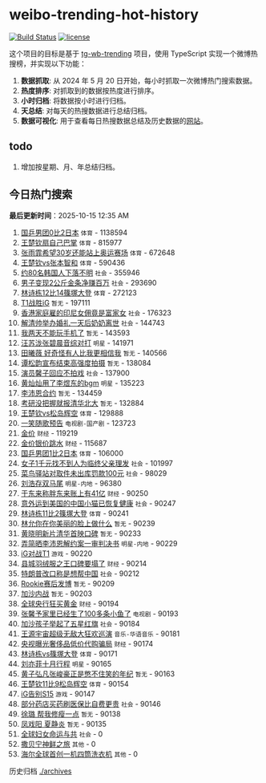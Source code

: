 # weibo-trending-hot-history

[![Build Status](https://github.com/lxw15337674/weibo-trending-hot-history/actions/workflows/nodejs.yml/badge.svg)](https://github.com/lxw15337674/weibo-trending-hot-history/actions)
[![license](https://img.shields.io/github/license/lxw15337674/weibo-trending-hot-history)](https://github.com/lxw15337674/weibo-trending-hot-history/blob/master/LICENSE)


这个项目的目标是基于 [tg-wb-trending](https://github.com/xiadd/tg-wb-trending) 项目，使用 TypeScript 实现一个微博热搜榜，并实现以下功能：

1. **数据抓取**: 从 2024 年 5 月 20 日开始，每小时抓取一次微博热门搜索数据。
2. **热度排序**: 对抓取到的数据按热度进行排序。
3. **小时归档**: 将数据按小时进行归档。
4. **天总结**: 对每天的热搜数据进行总结归档。
5. **数据可视化**: 用于查看每日热搜数据总结及历史数据的[网站](https://weibo-trending-hot-history.vercel.app/)。

## todo

1. 增加按星期、月、年总结归档。



## 今日热门搜索






























































































































































































































































































































































































































































































































































































































































































































































































































































































































































































































































































































































































































































































































































































































































































































































































































































































































































































































































































































































































































































































































































































































































































































































































































































































































































































































































































































































































































































































































































































































































































































































































































































































































































































































































































































































































































































































































































































































































































































































































































































































































































































































































































































































































































































































































































































































































































































































































































































































































































































































































































































































































































































































































































































































































































































































































































































































































































































































































































































































































































































































































































































































































































































































































































































































































































































































































































































































































































































































































































































































































































































































































































































































































































































































































































































































































































































































































































































































































































































































































































































































































































































































































































































































































































































































































































































































































































































































































































































































































































































































































































































































































































































































































































































































































































































































































































































































































































































































































































































































































































































































































































































































































































































































































































































































































































































































































































































































































































































































































































































































































































































































































































































































































































































































































































































































































































































































































































































































































<!-- BEGIN -->

**最后更新时间**：2025-10-15 12:35 AM
1. [国乒男团0比2日本](https://m.weibo.cn/search?containerid=100103type%3D1%26t%3D10%26q%3D%23%E5%9B%BD%E4%B9%92%E7%94%B7%E5%9B%A20%E6%AF%942%E6%97%A5%E6%9C%AC%23&stream_entry_id=31&isnewpage=1&extparam=seat%3D1%26flag%3D1%26stream_entry_id%3D31%26lcate%3D5001%26q%3D%2523%25E5%259B%25BD%25E4%25B9%2592%25E7%2594%25B7%25E5%259B%25A20%25E6%25AF%25942%25E6%2597%25A5%25E6%259C%25AC%2523%26band_rank%3D1%26pos%3D0%26c_type%3D31%26filter_type%3Drealtimehot%26realpos%3D1%26cate%3D5001%26dgr%3D0%26display_time%3D1760459734%26pre_seqid%3D1760459734252014221358) `体育` - 1138594
2. [王楚钦扇自己巴掌](https://m.weibo.cn/search?containerid=100103type%3D1%26t%3D10%26q%3D%E7%8E%8B%E6%A5%9A%E9%92%A6%E6%89%87%E8%87%AA%E5%B7%B1%E5%B7%B4%E6%8E%8C&stream_entry_id=31&isnewpage=1&extparam=seat%3D1%26flag%3D1%26stream_entry_id%3D31%26lcate%3D5001%26q%3D%25E7%258E%258B%25E6%25A5%259A%25E9%2592%25A6%25E6%2589%2587%25E8%2587%25AA%25E5%25B7%25B1%25E5%25B7%25B4%25E6%258E%258C%26band_rank%3D2%26pos%3D1%26c_type%3D31%26filter_type%3Drealtimehot%26realpos%3D2%26cate%3D5001%26dgr%3D0%26display_time%3D1760459734%26pre_seqid%3D1760459734252014221358) `体育` - 815977
3. [张雨霏希望30岁还能站上奥运赛场](https://m.weibo.cn/search?containerid=100103type%3D1%26t%3D10%26q%3D%23%E5%BC%A0%E9%9B%A8%E9%9C%8F%E5%B8%8C%E6%9C%9B30%E5%B2%81%E8%BF%98%E8%83%BD%E7%AB%99%E4%B8%8A%E5%A5%A5%E8%BF%90%E8%B5%9B%E5%9C%BA%23&stream_entry_id=31&isnewpage=1&extparam=seat%3D1%26flag%3D0%26stream_entry_id%3D31%26lcate%3D5001%26q%3D%2523%25E5%25BC%25A0%25E9%259B%25A8%25E9%259C%258F%25E5%25B8%258C%25E6%259C%259B30%25E5%25B2%2581%25E8%25BF%2598%25E8%2583%25BD%25E7%25AB%2599%25E4%25B8%258A%25E5%25A5%25A5%25E8%25BF%2590%25E8%25B5%259B%25E5%259C%25BA%2523%26band_rank%3D3%26pos%3D2%26c_type%3D31%26filter_type%3Drealtimehot%26realpos%3D3%26cate%3D5001%26dgr%3D0%26display_time%3D1760459734%26pre_seqid%3D1760459734252014221358) `体育` - 672648
4. [王楚钦vs张本智和](https://m.weibo.cn/search?containerid=100103type%3D1%26t%3D10%26q%3D%23%E7%8E%8B%E6%A5%9A%E9%92%A6vs%E5%BC%A0%E6%9C%AC%E6%99%BA%E5%92%8C%23&stream_entry_id=31&isnewpage=1&extparam=seat%3D1%26flag%3D0%26stream_entry_id%3D31%26lcate%3D5001%26q%3D%2523%25E7%258E%258B%25E6%25A5%259A%25E9%2592%25A6vs%25E5%25BC%25A0%25E6%259C%25AC%25E6%2599%25BA%25E5%2592%258C%2523%26band_rank%3D4%26pos%3D4%26c_type%3D31%26filter_type%3Drealtimehot%26realpos%3D4%26cate%3D5001%26dgr%3D0%26display_time%3D1760459734%26pre_seqid%3D1760459734252014221358) `体育` - 590436
5. [约80名韩国人下落不明](https://m.weibo.cn/search?containerid=100103type%3D1%26t%3D10%26q%3D%23%E7%BA%A680%E5%90%8D%E9%9F%A9%E5%9B%BD%E4%BA%BA%E4%B8%8B%E8%90%BD%E4%B8%8D%E6%98%8E%23&stream_entry_id=31&isnewpage=1&extparam=seat%3D1%26flag%3D0%26stream_entry_id%3D31%26lcate%3D5001%26q%3D%2523%25E7%25BA%25A680%25E5%2590%258D%25E9%259F%25A9%25E5%259B%25BD%25E4%25BA%25BA%25E4%25B8%258B%25E8%2590%25BD%25E4%25B8%258D%25E6%2598%258E%2523%26band_rank%3D5%26pos%3D5%26c_type%3D31%26filter_type%3Drealtimehot%26realpos%3D5%26cate%3D5001%26dgr%3D0%26display_time%3D1760459734%26pre_seqid%3D1760459734252014221358) `社会` - 355946
6. [男子变现2公斤金条净赚百万](https://m.weibo.cn/search?containerid=100103type%3D1%26t%3D10%26q%3D%23%E7%94%B7%E5%AD%90%E5%8F%98%E7%8E%B02%E5%85%AC%E6%96%A4%E9%87%91%E6%9D%A1%E5%87%80%E8%B5%9A%E7%99%BE%E4%B8%87%23&stream_entry_id=31&isnewpage=1&extparam=seat%3D1%26flag%3D1%26stream_entry_id%3D31%26lcate%3D5001%26q%3D%2523%25E7%2594%25B7%25E5%25AD%2590%25E5%258F%2598%25E7%258E%25B02%25E5%2585%25AC%25E6%2596%25A4%25E9%2587%2591%25E6%259D%25A1%25E5%2587%2580%25E8%25B5%259A%25E7%2599%25BE%25E4%25B8%2587%2523%26band_rank%3D6%26pos%3D6%26c_type%3D31%26filter_type%3Drealtimehot%26realpos%3D6%26cate%3D5001%26dgr%3D0%26display_time%3D1760459734%26pre_seqid%3D1760459734252014221358) `社会` - 293690
7. [林诗栋12比14篠塚大登](https://m.weibo.cn/search?containerid=100103type%3D1%26t%3D10%26q%3D%E6%9E%97%E8%AF%97%E6%A0%8B12%E6%AF%9414%E7%AF%A0%E5%A1%9A%E5%A4%A7%E7%99%BB&stream_entry_id=31&isnewpage=1&extparam=seat%3D1%26flag%3D1%26stream_entry_id%3D31%26lcate%3D5001%26q%3D%25E6%259E%2597%25E8%25AF%2597%25E6%25A0%258B12%25E6%25AF%259414%25E7%25AF%25A0%25E5%25A1%259A%25E5%25A4%25A7%25E7%2599%25BB%26band_rank%3D7%26pos%3D8%26c_type%3D31%26filter_type%3Drealtimehot%26realpos%3D7%26cate%3D5001%26dgr%3D0%26display_time%3D1760459734%26pre_seqid%3D1760459734252014221358) `体育` - 272123
8. [T1战胜iG](https://m.weibo.cn/search?containerid=100103type%3D1%26t%3D10%26q%3DT1%E6%88%98%E8%83%9CiG&stream_entry_id=31&isnewpage=1&extparam=seat%3D1%26flag%3D0%26stream_entry_id%3D31%26lcate%3D5001%26q%3DT1%25E6%2588%2598%25E8%2583%259CiG%26band_rank%3D8%26pos%3D9%26c_type%3D31%26filter_type%3Drealtimehot%26realpos%3D8%26cate%3D5001%26dgr%3D0%26display_time%3D1760459734%26pre_seqid%3D1760459734252014221358) `暂无` - 197111
9. [香港家庭雇的印尼女佣竟是富家女](https://m.weibo.cn/search?containerid=100103type%3D1%26t%3D10%26q%3D%23%E9%A6%99%E6%B8%AF%E5%AE%B6%E5%BA%AD%E9%9B%87%E7%9A%84%E5%8D%B0%E5%B0%BC%E5%A5%B3%E4%BD%A3%E7%AB%9F%E6%98%AF%E5%AF%8C%E5%AE%B6%E5%A5%B3%23&stream_entry_id=31&isnewpage=1&extparam=seat%3D1%26flag%3D0%26stream_entry_id%3D31%26lcate%3D5001%26q%3D%2523%25E9%25A6%2599%25E6%25B8%25AF%25E5%25AE%25B6%25E5%25BA%25AD%25E9%259B%2587%25E7%259A%2584%25E5%258D%25B0%25E5%25B0%25BC%25E5%25A5%25B3%25E4%25BD%25A3%25E7%25AB%259F%25E6%2598%25AF%25E5%25AF%258C%25E5%25AE%25B6%25E5%25A5%25B3%2523%26band_rank%3D9%26pos%3D10%26c_type%3D31%26filter_type%3Drealtimehot%26realpos%3D9%26cate%3D5001%26dgr%3D0%26display_time%3D1760459734%26pre_seqid%3D1760459734252014221358) `社会` - 176323
10. [解清帅举办婚礼一天后奶奶离世](https://m.weibo.cn/search?containerid=100103type%3D1%26t%3D10%26q%3D%23%E8%A7%A3%E6%B8%85%E5%B8%85%E4%B8%BE%E5%8A%9E%E5%A9%9A%E7%A4%BC%E4%B8%80%E5%A4%A9%E5%90%8E%E5%A5%B6%E5%A5%B6%E7%A6%BB%E4%B8%96%23&stream_entry_id=31&isnewpage=1&extparam=seat%3D1%26flag%3D0%26stream_entry_id%3D31%26lcate%3D5001%26q%3D%2523%25E8%25A7%25A3%25E6%25B8%2585%25E5%25B8%2585%25E4%25B8%25BE%25E5%258A%259E%25E5%25A9%259A%25E7%25A4%25BC%25E4%25B8%2580%25E5%25A4%25A9%25E5%2590%258E%25E5%25A5%25B6%25E5%25A5%25B6%25E7%25A6%25BB%25E4%25B8%2596%2523%26band_rank%3D10%26pos%3D11%26c_type%3D31%26filter_type%3Drealtimehot%26realpos%3D10%26cate%3D5001%26dgr%3D0%26display_time%3D1760459734%26pre_seqid%3D1760459734252014221358) `社会` - 144743
11. [我两天不能玩手机了](https://m.weibo.cn/search?containerid=100103type%3D1%26t%3D10%26q%3D%E6%88%91%E4%B8%A4%E5%A4%A9%E4%B8%8D%E8%83%BD%E7%8E%A9%E6%89%8B%E6%9C%BA%E4%BA%86&stream_entry_id=31&isnewpage=1&extparam=seat%3D1%26flag%3D1%26stream_entry_id%3D31%26lcate%3D5001%26q%3D%25E6%2588%2591%25E4%25B8%25A4%25E5%25A4%25A9%25E4%25B8%258D%25E8%2583%25BD%25E7%258E%25A9%25E6%2589%258B%25E6%259C%25BA%25E4%25BA%2586%26band_rank%3D11%26pos%3D12%26c_type%3D31%26filter_type%3Drealtimehot%26realpos%3D11%26cate%3D5001%26dgr%3D0%26display_time%3D1760459734%26pre_seqid%3D1760459734252014221358) `暂无` - 143593
12. [汪苏泷张碧晨音综对打](https://m.weibo.cn/search?containerid=100103type%3D1%26t%3D10%26q%3D%E6%B1%AA%E8%8B%8F%E6%B3%B7%E5%BC%A0%E7%A2%A7%E6%99%A8%E9%9F%B3%E7%BB%BC%E5%AF%B9%E6%89%93&stream_entry_id=31&isnewpage=1&extparam=seat%3D1%26flag%3D2%26stream_entry_id%3D31%26lcate%3D5001%26q%3D%25E6%25B1%25AA%25E8%258B%258F%25E6%25B3%25B7%25E5%25BC%25A0%25E7%25A2%25A7%25E6%2599%25A8%25E9%259F%25B3%25E7%25BB%25BC%25E5%25AF%25B9%25E6%2589%2593%26band_rank%3D12%26pos%3D13%26c_type%3D31%26filter_type%3Drealtimehot%26realpos%3D12%26cate%3D5001%26dgr%3D0%26display_time%3D1760459734%26pre_seqid%3D1760459734252014221358) `明星` - 141971
13. [田曦薇 好奇怪有人比我更相信我](https://m.weibo.cn/search?containerid=100103type%3D1%26t%3D10%26q%3D%E7%94%B0%E6%9B%A6%E8%96%87+%E5%A5%BD%E5%A5%87%E6%80%AA%E6%9C%89%E4%BA%BA%E6%AF%94%E6%88%91%E6%9B%B4%E7%9B%B8%E4%BF%A1%E6%88%91&stream_entry_id=31&isnewpage=1&extparam=seat%3D1%26flag%3D2%26stream_entry_id%3D31%26lcate%3D5001%26q%3D%25E7%2594%25B0%25E6%259B%25A6%25E8%2596%2587%2520%25E5%25A5%25BD%25E5%25A5%2587%25E6%2580%25AA%25E6%259C%2589%25E4%25BA%25BA%25E6%25AF%2594%25E6%2588%2591%25E6%259B%25B4%25E7%259B%25B8%25E4%25BF%25A1%25E6%2588%2591%26band_rank%3D13%26pos%3D14%26c_type%3D31%26filter_type%3Drealtimehot%26realpos%3D13%26cate%3D5001%26dgr%3D0%26display_time%3D1760459734%26pre_seqid%3D1760459734252014221358) `暂无` - 140566
14. [谭松韵宣布结束高强度拍摄](https://m.weibo.cn/search?containerid=100103type%3D1%26t%3D10%26q%3D%E8%B0%AD%E6%9D%BE%E9%9F%B5%E5%AE%A3%E5%B8%83%E7%BB%93%E6%9D%9F%E9%AB%98%E5%BC%BA%E5%BA%A6%E6%8B%8D%E6%91%84&stream_entry_id=31&isnewpage=1&extparam=seat%3D1%26flag%3D2%26stream_entry_id%3D31%26lcate%3D5001%26q%3D%25E8%25B0%25AD%25E6%259D%25BE%25E9%259F%25B5%25E5%25AE%25A3%25E5%25B8%2583%25E7%25BB%2593%25E6%259D%259F%25E9%25AB%2598%25E5%25BC%25BA%25E5%25BA%25A6%25E6%258B%258D%25E6%2591%2584%26band_rank%3D14%26pos%3D15%26c_type%3D31%26filter_type%3Drealtimehot%26realpos%3D14%26cate%3D5001%26dgr%3D0%26display_time%3D1760459734%26pre_seqid%3D1760459734252014221358) `暂无` - 138084
15. [演员馨子回应不拍戏](https://m.weibo.cn/search?containerid=100103type%3D1%26t%3D10%26q%3D%23%E6%BC%94%E5%91%98%E9%A6%A8%E5%AD%90%E5%9B%9E%E5%BA%94%E4%B8%8D%E6%8B%8D%E6%88%8F%23&stream_entry_id=31&isnewpage=1&extparam=seat%3D1%26flag%3D1%26stream_entry_id%3D31%26lcate%3D5001%26q%3D%2523%25E6%25BC%2594%25E5%2591%2598%25E9%25A6%25A8%25E5%25AD%2590%25E5%259B%259E%25E5%25BA%2594%25E4%25B8%258D%25E6%258B%258D%25E6%2588%258F%2523%26band_rank%3D15%26pos%3D16%26c_type%3D31%26filter_type%3Drealtimehot%26realpos%3D15%26cate%3D5001%26dgr%3D0%26display_time%3D1760459734%26pre_seqid%3D1760459734252014221358) `社会` - 137900
16. [黄灿灿用了李煜东的bgm](https://m.weibo.cn/search?containerid=100103type%3D1%26t%3D10%26q%3D%E9%BB%84%E7%81%BF%E7%81%BF%E7%94%A8%E4%BA%86%E6%9D%8E%E7%85%9C%E4%B8%9C%E7%9A%84bgm&stream_entry_id=31&isnewpage=1&extparam=seat%3D1%26flag%3D0%26stream_entry_id%3D31%26lcate%3D5001%26q%3D%25E9%25BB%2584%25E7%2581%25BF%25E7%2581%25BF%25E7%2594%25A8%25E4%25BA%2586%25E6%259D%258E%25E7%2585%259C%25E4%25B8%259C%25E7%259A%2584bgm%26band_rank%3D16%26pos%3D17%26c_type%3D31%26filter_type%3Drealtimehot%26realpos%3D16%26cate%3D5001%26dgr%3D0%26display_time%3D1760459734%26pre_seqid%3D1760459734252014221358) `明星` - 135223
17. [李沛恩合约](https://m.weibo.cn/search?containerid=100103type%3D1%26t%3D10%26q%3D%23%E6%9D%8E%E6%B2%9B%E6%81%A9%E5%90%88%E7%BA%A6%23&stream_entry_id=31&isnewpage=1&extparam=seat%3D1%26flag%3D0%26stream_entry_id%3D31%26lcate%3D5001%26q%3D%2523%25E6%259D%258E%25E6%25B2%259B%25E6%2581%25A9%25E5%2590%2588%25E7%25BA%25A6%2523%26band_rank%3D17%26pos%3D18%26c_type%3D31%26filter_type%3Drealtimehot%26realpos%3D17%26cate%3D5001%26dgr%3D0%26display_time%3D1760459734%26pre_seqid%3D1760459734252014221358) `暂无` - 134459
18. [考研没把握就报清华北大](https://m.weibo.cn/search?containerid=100103type%3D1%26t%3D10%26q%3D%E8%80%83%E7%A0%94%E6%B2%A1%E6%8A%8A%E6%8F%A1%E5%B0%B1%E6%8A%A5%E6%B8%85%E5%8D%8E%E5%8C%97%E5%A4%A7&stream_entry_id=31&isnewpage=1&extparam=seat%3D1%26flag%3D0%26stream_entry_id%3D31%26lcate%3D5001%26q%3D%25E8%2580%2583%25E7%25A0%2594%25E6%25B2%25A1%25E6%258A%258A%25E6%258F%25A1%25E5%25B0%25B1%25E6%258A%25A5%25E6%25B8%2585%25E5%258D%258E%25E5%258C%2597%25E5%25A4%25A7%26band_rank%3D18%26pos%3D19%26c_type%3D31%26filter_type%3Drealtimehot%26realpos%3D18%26cate%3D5001%26dgr%3D0%26display_time%3D1760459734%26pre_seqid%3D1760459734252014221358) `暂无` - 132884
19. [王楚钦vs松岛辉空](https://m.weibo.cn/search?containerid=100103type%3D1%26t%3D10%26q%3D%23%E7%8E%8B%E6%A5%9A%E9%92%A6vs%E6%9D%BE%E5%B2%9B%E8%BE%89%E7%A9%BA%23&stream_entry_id=31&isnewpage=1&extparam=seat%3D1%26flag%3D0%26stream_entry_id%3D31%26lcate%3D5001%26q%3D%2523%25E7%258E%258B%25E6%25A5%259A%25E9%2592%25A6vs%25E6%259D%25BE%25E5%25B2%259B%25E8%25BE%2589%25E7%25A9%25BA%2523%26band_rank%3D19%26pos%3D20%26c_type%3D31%26filter_type%3Drealtimehot%26realpos%3D19%26cate%3D5001%26dgr%3D0%26display_time%3D1760459734%26pre_seqid%3D1760459734252014221358) `体育` - 129888
20. [一笑随歌预告](https://m.weibo.cn/search?containerid=100103type%3D1%26t%3D10%26q%3D%E4%B8%80%E7%AC%91%E9%9A%8F%E6%AD%8C%E9%A2%84%E5%91%8A&stream_entry_id=31&isnewpage=1&extparam=seat%3D1%26flag%3D1%26stream_entry_id%3D31%26lcate%3D5001%26q%3D%25E4%25B8%2580%25E7%25AC%2591%25E9%259A%258F%25E6%25AD%258C%25E9%25A2%2584%25E5%2591%258A%26band_rank%3D20%26pos%3D21%26c_type%3D31%26filter_type%3Drealtimehot%26realpos%3D20%26cate%3D5001%26dgr%3D0%26display_time%3D1760459734%26pre_seqid%3D1760459734252014221358) `电视剧-国产剧` - 123723
21. [金价](https://m.weibo.cn/search?containerid=100103type%3D1%26t%3D10%26q%3D%E9%87%91%E4%BB%B7&stream_entry_id=31&isnewpage=1&extparam=seat%3D1%26flag%3D0%26stream_entry_id%3D31%26lcate%3D5001%26q%3D%25E9%2587%2591%25E4%25BB%25B7%26band_rank%3D21%26pos%3D22%26c_type%3D31%26filter_type%3Drealtimehot%26realpos%3D21%26cate%3D5001%26dgr%3D0%26display_time%3D1760459734%26pre_seqid%3D1760459734252014221358) `财经` - 119219
22. [金价银价跳水](https://m.weibo.cn/search?containerid=100103type%3D1%26t%3D10%26q%3D%23%E9%87%91%E4%BB%B7%E9%93%B6%E4%BB%B7%E8%B7%B3%E6%B0%B4%23&stream_entry_id=31&isnewpage=1&extparam=seat%3D1%26flag%3D0%26stream_entry_id%3D31%26lcate%3D5001%26q%3D%2523%25E9%2587%2591%25E4%25BB%25B7%25E9%2593%25B6%25E4%25BB%25B7%25E8%25B7%25B3%25E6%25B0%25B4%2523%26band_rank%3D22%26pos%3D23%26c_type%3D31%26filter_type%3Drealtimehot%26realpos%3D22%26cate%3D5001%26dgr%3D0%26display_time%3D1760459734%26pre_seqid%3D1760459734252014221358) `财经` - 115687
23. [国乒男团1比2日本](https://m.weibo.cn/search?containerid=100103type%3D1%26t%3D10%26q%3D%23%E5%9B%BD%E4%B9%92%E7%94%B7%E5%9B%A21%E6%AF%942%E6%97%A5%E6%9C%AC%23&stream_entry_id=31&isnewpage=1&extparam=seat%3D1%26flag%3D1%26stream_entry_id%3D31%26lcate%3D5001%26q%3D%2523%25E5%259B%25BD%25E4%25B9%2592%25E7%2594%25B7%25E5%259B%25A21%25E6%25AF%25942%25E6%2597%25A5%25E6%259C%25AC%2523%26band_rank%3D23%26pos%3D24%26c_type%3D31%26filter_type%3Drealtimehot%26realpos%3D23%26cate%3D5001%26dgr%3D0%26display_time%3D1760459734%26pre_seqid%3D1760459734252014221358) `体育` - 106000
24. [女子1千元找不到人为临终父亲理发](https://m.weibo.cn/search?containerid=100103type%3D1%26t%3D10%26q%3D%23%E5%A5%B3%E5%AD%901%E5%8D%83%E5%85%83%E6%89%BE%E4%B8%8D%E5%88%B0%E4%BA%BA%E4%B8%BA%E4%B8%B4%E7%BB%88%E7%88%B6%E4%BA%B2%E7%90%86%E5%8F%91%23&stream_entry_id=31&isnewpage=1&extparam=seat%3D1%26flag%3D0%26stream_entry_id%3D31%26lcate%3D5001%26q%3D%2523%25E5%25A5%25B3%25E5%25AD%25901%25E5%258D%2583%25E5%2585%2583%25E6%2589%25BE%25E4%25B8%258D%25E5%2588%25B0%25E4%25BA%25BA%25E4%25B8%25BA%25E4%25B8%25B4%25E7%25BB%2588%25E7%2588%25B6%25E4%25BA%25B2%25E7%2590%2586%25E5%258F%2591%2523%26band_rank%3D24%26pos%3D25%26c_type%3D31%26filter_type%3Drealtimehot%26realpos%3D24%26cate%3D5001%26dgr%3D0%26display_time%3D1760459734%26pre_seqid%3D1760459734252014221358) `社会` - 101997
25. [菜鸟驿站对取件未出库罚款100元](https://m.weibo.cn/search?containerid=100103type%3D1%26t%3D10%26q%3D%23%E8%8F%9C%E9%B8%9F%E9%A9%BF%E7%AB%99%E5%AF%B9%E5%8F%96%E4%BB%B6%E6%9C%AA%E5%87%BA%E5%BA%93%E7%BD%9A%E6%AC%BE100%E5%85%83%23&stream_entry_id=31&isnewpage=1&extparam=seat%3D1%26flag%3D0%26stream_entry_id%3D31%26lcate%3D5001%26q%3D%2523%25E8%258F%259C%25E9%25B8%259F%25E9%25A9%25BF%25E7%25AB%2599%25E5%25AF%25B9%25E5%258F%2596%25E4%25BB%25B6%25E6%259C%25AA%25E5%2587%25BA%25E5%25BA%2593%25E7%25BD%259A%25E6%25AC%25BE100%25E5%2585%2583%2523%26band_rank%3D25%26pos%3D26%26c_type%3D31%26filter_type%3Drealtimehot%26realpos%3D25%26cate%3D5001%26dgr%3D0%26display_time%3D1760459734%26pre_seqid%3D1760459734252014221358) `社会` - 98029
26. [刘浩存双马尾](https://m.weibo.cn/search?containerid=100103type%3D1%26t%3D10%26q%3D%E5%88%98%E6%B5%A9%E5%AD%98%E5%8F%8C%E9%A9%AC%E5%B0%BE&stream_entry_id=31&isnewpage=1&extparam=seat%3D1%26flag%3D0%26stream_entry_id%3D31%26lcate%3D5001%26q%3D%25E5%2588%2598%25E6%25B5%25A9%25E5%25AD%2598%25E5%258F%258C%25E9%25A9%25AC%25E5%25B0%25BE%26band_rank%3D26%26pos%3D27%26c_type%3D31%26filter_type%3Drealtimehot%26realpos%3D26%26cate%3D5001%26dgr%3D0%26display_time%3D1760459734%26pre_seqid%3D1760459734252014221358) `明星-内地` - 96380
27. [于东来称胖东来账上有41亿](https://m.weibo.cn/search?containerid=100103type%3D1%26t%3D10%26q%3D%23%E4%BA%8E%E4%B8%9C%E6%9D%A5%E7%A7%B0%E8%83%96%E4%B8%9C%E6%9D%A5%E8%B4%A6%E4%B8%8A%E6%9C%8941%E4%BA%BF%23&stream_entry_id=31&isnewpage=1&extparam=seat%3D1%26flag%3D0%26stream_entry_id%3D31%26lcate%3D5001%26q%3D%2523%25E4%25BA%258E%25E4%25B8%259C%25E6%259D%25A5%25E7%25A7%25B0%25E8%2583%2596%25E4%25B8%259C%25E6%259D%25A5%25E8%25B4%25A6%25E4%25B8%258A%25E6%259C%258941%25E4%25BA%25BF%2523%26band_rank%3D27%26pos%3D28%26c_type%3D31%26filter_type%3Drealtimehot%26realpos%3D27%26cate%3D5001%26dgr%3D0%26display_time%3D1760459734%26pre_seqid%3D1760459734252014221358) `财经` - 90250
28. [意外运到美国的中国小猫已恢复健康](https://m.weibo.cn/search?containerid=100103type%3D1%26t%3D10%26q%3D%23%E6%84%8F%E5%A4%96%E8%BF%90%E5%88%B0%E7%BE%8E%E5%9B%BD%E7%9A%84%E4%B8%AD%E5%9B%BD%E5%B0%8F%E7%8C%AB%E5%B7%B2%E6%81%A2%E5%A4%8D%E5%81%A5%E5%BA%B7%23&stream_entry_id=31&isnewpage=1&extparam=seat%3D1%26flag%3D0%26stream_entry_id%3D31%26lcate%3D5001%26q%3D%2523%25E6%2584%258F%25E5%25A4%2596%25E8%25BF%2590%25E5%2588%25B0%25E7%25BE%258E%25E5%259B%25BD%25E7%259A%2584%25E4%25B8%25AD%25E5%259B%25BD%25E5%25B0%258F%25E7%258C%25AB%25E5%25B7%25B2%25E6%2581%25A2%25E5%25A4%258D%25E5%2581%25A5%25E5%25BA%25B7%2523%26band_rank%3D28%26pos%3D29%26c_type%3D31%26filter_type%3Drealtimehot%26realpos%3D28%26cate%3D5001%26dgr%3D0%26display_time%3D1760459734%26pre_seqid%3D1760459734252014221358) `社会` - 90247
29. [林诗栋11比2篠塚大登](https://m.weibo.cn/search?containerid=100103type%3D1%26t%3D10%26q%3D%23%E6%9E%97%E8%AF%97%E6%A0%8B11%E6%AF%942%E7%AF%A0%E5%A1%9A%E5%A4%A7%E7%99%BB%23&stream_entry_id=31&isnewpage=1&extparam=seat%3D1%26flag%3D1%26stream_entry_id%3D31%26lcate%3D5001%26q%3D%2523%25E6%259E%2597%25E8%25AF%2597%25E6%25A0%258B11%25E6%25AF%25942%25E7%25AF%25A0%25E5%25A1%259A%25E5%25A4%25A7%25E7%2599%25BB%2523%26band_rank%3D29%26pos%3D30%26c_type%3D31%26filter_type%3Drealtimehot%26realpos%3D29%26cate%3D5001%26dgr%3D0%26display_time%3D1760459734%26pre_seqid%3D1760459734252014221358) `体育` - 90241
30. [林允你在你美丽的脸上做什么](https://m.weibo.cn/search?containerid=100103type%3D1%26t%3D10%26q%3D%E6%9E%97%E5%85%81%E4%BD%A0%E5%9C%A8%E4%BD%A0%E7%BE%8E%E4%B8%BD%E7%9A%84%E8%84%B8%E4%B8%8A%E5%81%9A%E4%BB%80%E4%B9%88&stream_entry_id=31&isnewpage=1&extparam=seat%3D1%26flag%3D1%26stream_entry_id%3D31%26lcate%3D5001%26q%3D%25E6%259E%2597%25E5%2585%2581%25E4%25BD%25A0%25E5%259C%25A8%25E4%25BD%25A0%25E7%25BE%258E%25E4%25B8%25BD%25E7%259A%2584%25E8%2584%25B8%25E4%25B8%258A%25E5%2581%259A%25E4%25BB%2580%25E4%25B9%2588%26band_rank%3D30%26pos%3D31%26c_type%3D31%26filter_type%3Drealtimehot%26realpos%3D30%26cate%3D5001%26dgr%3D0%26display_time%3D1760459734%26pre_seqid%3D1760459734252014221358) `暂无` - 90239
31. [黄晓明新片清华首映口碑](https://m.weibo.cn/search?containerid=100103type%3D1%26t%3D10%26q%3D%E9%BB%84%E6%99%93%E6%98%8E%E6%96%B0%E7%89%87%E6%B8%85%E5%8D%8E%E9%A6%96%E6%98%A0%E5%8F%A3%E7%A2%91&stream_entry_id=31&isnewpage=1&extparam=seat%3D1%26flag%3D1%26stream_entry_id%3D31%26lcate%3D5001%26q%3D%25E9%25BB%2584%25E6%2599%2593%25E6%2598%258E%25E6%2596%25B0%25E7%2589%2587%25E6%25B8%2585%25E5%258D%258E%25E9%25A6%2596%25E6%2598%25A0%25E5%258F%25A3%25E7%25A2%2591%26band_rank%3D31%26pos%3D32%26c_type%3D31%26filter_type%3Drealtimehot%26realpos%3D31%26cate%3D5001%26dgr%3D0%26display_time%3D1760459734%26pre_seqid%3D1760459734252014221358) `暂无` - 90233
32. [弄简晒李沛恩解约案一审判决书](https://m.weibo.cn/search?containerid=100103type%3D1%26t%3D10%26q%3D%23%E5%BC%84%E7%AE%80%E6%99%92%E6%9D%8E%E6%B2%9B%E6%81%A9%E8%A7%A3%E7%BA%A6%E6%A1%88%E4%B8%80%E5%AE%A1%E5%88%A4%E5%86%B3%E4%B9%A6%23&stream_entry_id=31&isnewpage=1&extparam=seat%3D1%26flag%3D1%26stream_entry_id%3D31%26lcate%3D5001%26q%3D%2523%25E5%25BC%2584%25E7%25AE%2580%25E6%2599%2592%25E6%259D%258E%25E6%25B2%259B%25E6%2581%25A9%25E8%25A7%25A3%25E7%25BA%25A6%25E6%25A1%2588%25E4%25B8%2580%25E5%25AE%25A1%25E5%2588%25A4%25E5%2586%25B3%25E4%25B9%25A6%2523%26band_rank%3D32%26pos%3D33%26c_type%3D31%26filter_type%3Drealtimehot%26realpos%3D32%26cate%3D5001%26dgr%3D0%26display_time%3D1760459734%26pre_seqid%3D1760459734252014221358) `明星-内地` - 90229
33. [iG对战T1](https://m.weibo.cn/search?containerid=100103type%3D1%26t%3D10%26q%3D%23iG%E5%AF%B9%E6%88%98T1%23&stream_entry_id=31&isnewpage=1&extparam=seat%3D1%26flag%3D0%26stream_entry_id%3D31%26lcate%3D5001%26q%3D%2523iG%25E5%25AF%25B9%25E6%2588%2598T1%2523%26band_rank%3D33%26pos%3D34%26c_type%3D31%26filter_type%3Drealtimehot%26realpos%3D33%26cate%3D5001%26dgr%3D0%26display_time%3D1760459734%26pre_seqid%3D1760459734252014221358) `游戏` - 90220
34. [县城羽绒服之王口碑要塌了](https://m.weibo.cn/search?containerid=100103type%3D1%26t%3D10%26q%3D%23%E5%8E%BF%E5%9F%8E%E7%BE%BD%E7%BB%92%E6%9C%8D%E4%B9%8B%E7%8E%8B%E5%8F%A3%E7%A2%91%E8%A6%81%E5%A1%8C%E4%BA%86%23&stream_entry_id=31&isnewpage=1&extparam=seat%3D1%26flag%3D0%26stream_entry_id%3D31%26lcate%3D5001%26q%3D%2523%25E5%258E%25BF%25E5%259F%258E%25E7%25BE%25BD%25E7%25BB%2592%25E6%259C%258D%25E4%25B9%258B%25E7%258E%258B%25E5%258F%25A3%25E7%25A2%2591%25E8%25A6%2581%25E5%25A1%258C%25E4%25BA%2586%2523%26band_rank%3D34%26pos%3D35%26c_type%3D31%26filter_type%3Drealtimehot%26realpos%3D34%26cate%3D5001%26dgr%3D0%26display_time%3D1760459734%26pre_seqid%3D1760459734252014221358) `财经` - 90214
35. [特朗普改口称是想帮中国](https://m.weibo.cn/search?containerid=100103type%3D1%26t%3D10%26q%3D%23%E7%89%B9%E6%9C%97%E6%99%AE%E6%94%B9%E5%8F%A3%E7%A7%B0%E6%98%AF%E6%83%B3%E5%B8%AE%E4%B8%AD%E5%9B%BD%23&stream_entry_id=31&isnewpage=1&extparam=seat%3D1%26flag%3D0%26stream_entry_id%3D31%26lcate%3D5001%26q%3D%2523%25E7%2589%25B9%25E6%259C%2597%25E6%2599%25AE%25E6%2594%25B9%25E5%258F%25A3%25E7%25A7%25B0%25E6%2598%25AF%25E6%2583%25B3%25E5%25B8%25AE%25E4%25B8%25AD%25E5%259B%25BD%2523%26band_rank%3D35%26pos%3D36%26c_type%3D31%26filter_type%3Drealtimehot%26realpos%3D35%26cate%3D5001%26dgr%3D0%26display_time%3D1760459734%26pre_seqid%3D1760459734252014221358) `社会` - 90212
36. [Rookie赛后发博](https://m.weibo.cn/search?containerid=100103type%3D1%26t%3D10%26q%3DRookie%E8%B5%9B%E5%90%8E%E5%8F%91%E5%8D%9A&stream_entry_id=31&isnewpage=1&extparam=seat%3D1%26flag%3D0%26stream_entry_id%3D31%26lcate%3D5001%26q%3DRookie%25E8%25B5%259B%25E5%2590%258E%25E5%258F%2591%25E5%258D%259A%26band_rank%3D36%26pos%3D37%26c_type%3D31%26filter_type%3Drealtimehot%26realpos%3D36%26cate%3D5001%26dgr%3D0%26display_time%3D1760459734%26pre_seqid%3D1760459734252014221358) `暂无` - 90209
37. [加沙内战](https://m.weibo.cn/search?containerid=100103type%3D1%26t%3D10%26q%3D%E5%8A%A0%E6%B2%99%E5%86%85%E6%88%98&stream_entry_id=31&isnewpage=1&extparam=seat%3D1%26flag%3D0%26stream_entry_id%3D31%26lcate%3D5001%26q%3D%25E5%258A%25A0%25E6%25B2%2599%25E5%2586%2585%25E6%2588%2598%26band_rank%3D37%26pos%3D38%26c_type%3D31%26filter_type%3Drealtimehot%26realpos%3D37%26cate%3D5001%26dgr%3D0%26display_time%3D1760459734%26pre_seqid%3D1760459734252014221358) `暂无` - 90203
38. [全球央行狂买黄金](https://m.weibo.cn/search?containerid=100103type%3D1%26t%3D10%26q%3D%23%E5%85%A8%E7%90%83%E5%A4%AE%E8%A1%8C%E7%8B%82%E4%B9%B0%E9%BB%84%E9%87%91%23&stream_entry_id=31&isnewpage=1&extparam=seat%3D1%26flag%3D0%26stream_entry_id%3D31%26lcate%3D5001%26q%3D%2523%25E5%2585%25A8%25E7%2590%2583%25E5%25A4%25AE%25E8%25A1%258C%25E7%258B%2582%25E4%25B9%25B0%25E9%25BB%2584%25E9%2587%2591%2523%26band_rank%3D38%26pos%3D39%26c_type%3D31%26filter_type%3Drealtimehot%26realpos%3D38%26cate%3D5001%26dgr%3D0%26display_time%3D1760459734%26pre_seqid%3D1760459734252014221358) `财经` - 90194
39. [张馨予家里已经生了100多条小鱼了](https://m.weibo.cn/search?containerid=100103type%3D1%26t%3D10%26q%3D%23%E5%BC%A0%E9%A6%A8%E4%BA%88%E5%AE%B6%E9%87%8C%E5%B7%B2%E7%BB%8F%E7%94%9F%E4%BA%86100%E5%A4%9A%E6%9D%A1%E5%B0%8F%E9%B1%BC%E4%BA%86%23&stream_entry_id=31&isnewpage=1&extparam=seat%3D1%26flag%3D0%26stream_entry_id%3D31%26lcate%3D5001%26q%3D%2523%25E5%25BC%25A0%25E9%25A6%25A8%25E4%25BA%2588%25E5%25AE%25B6%25E9%2587%258C%25E5%25B7%25B2%25E7%25BB%258F%25E7%2594%259F%25E4%25BA%2586100%25E5%25A4%259A%25E6%259D%25A1%25E5%25B0%258F%25E9%25B1%25BC%25E4%25BA%2586%2523%26band_rank%3D39%26pos%3D40%26c_type%3D31%26filter_type%3Drealtimehot%26realpos%3D39%26cate%3D5001%26dgr%3D0%26display_time%3D1760459734%26pre_seqid%3D1760459734252014221358) `电视剧` - 90193
40. [加沙孩子举起了五星红旗](https://m.weibo.cn/search?containerid=100103type%3D1%26t%3D10%26q%3D%23%E5%8A%A0%E6%B2%99%E5%AD%A9%E5%AD%90%E4%B8%BE%E8%B5%B7%E4%BA%86%E4%BA%94%E6%98%9F%E7%BA%A2%E6%97%97%23&stream_entry_id=31&isnewpage=1&extparam=seat%3D1%26flag%3D0%26stream_entry_id%3D31%26lcate%3D5001%26q%3D%2523%25E5%258A%25A0%25E6%25B2%2599%25E5%25AD%25A9%25E5%25AD%2590%25E4%25B8%25BE%25E8%25B5%25B7%25E4%25BA%2586%25E4%25BA%2594%25E6%2598%259F%25E7%25BA%25A2%25E6%2597%2597%2523%26band_rank%3D40%26pos%3D41%26c_type%3D31%26filter_type%3Drealtimehot%26realpos%3D40%26cate%3D5001%26dgr%3D0%26display_time%3D1760459734%26pre_seqid%3D1760459734252014221358) `社会` - 90184
41. [王源宇宙超级无敌大狂欢巡演](https://m.weibo.cn/search?containerid=100103type%3D1%26t%3D10%26q%3D%E7%8E%8B%E6%BA%90%E5%AE%87%E5%AE%99%E8%B6%85%E7%BA%A7%E6%97%A0%E6%95%8C%E5%A4%A7%E7%8B%82%E6%AC%A2%E5%B7%A1%E6%BC%94&stream_entry_id=31&isnewpage=1&extparam=seat%3D1%26flag%3D1%26stream_entry_id%3D31%26lcate%3D5001%26q%3D%25E7%258E%258B%25E6%25BA%2590%25E5%25AE%2587%25E5%25AE%2599%25E8%25B6%2585%25E7%25BA%25A7%25E6%2597%25A0%25E6%2595%258C%25E5%25A4%25A7%25E7%258B%2582%25E6%25AC%25A2%25E5%25B7%25A1%25E6%25BC%2594%26band_rank%3D41%26pos%3D42%26c_type%3D31%26filter_type%3Drealtimehot%26realpos%3D41%26cate%3D5001%26dgr%3D0%26display_time%3D1760459734%26pre_seqid%3D1760459734252014221358) `音乐-华语音乐` - 90181
42. [央视曝光奢侈品低价代购骗局](https://m.weibo.cn/search?containerid=100103type%3D1%26t%3D10%26q%3D%23%E5%A4%AE%E8%A7%86%E6%9B%9D%E5%85%89%E5%A5%A2%E4%BE%88%E5%93%81%E4%BD%8E%E4%BB%B7%E4%BB%A3%E8%B4%AD%E9%AA%97%E5%B1%80%23&stream_entry_id=31&isnewpage=1&extparam=seat%3D1%26flag%3D1%26stream_entry_id%3D31%26lcate%3D5001%26q%3D%2523%25E5%25A4%25AE%25E8%25A7%2586%25E6%259B%259D%25E5%2585%2589%25E5%25A5%25A2%25E4%25BE%2588%25E5%2593%2581%25E4%25BD%258E%25E4%25BB%25B7%25E4%25BB%25A3%25E8%25B4%25AD%25E9%25AA%2597%25E5%25B1%2580%2523%26band_rank%3D42%26pos%3D43%26c_type%3D31%26filter_type%3Drealtimehot%26realpos%3D42%26cate%3D5001%26dgr%3D0%26display_time%3D1760459734%26pre_seqid%3D1760459734252014221358) `财经` - 90174
43. [林诗栋vs篠塚大登](https://m.weibo.cn/search?containerid=100103type%3D1%26t%3D10%26q%3D%23%E6%9E%97%E8%AF%97%E6%A0%8Bvs%E7%AF%A0%E5%A1%9A%E5%A4%A7%E7%99%BB%23&stream_entry_id=31&isnewpage=1&extparam=seat%3D1%26flag%3D0%26stream_entry_id%3D31%26lcate%3D5001%26q%3D%2523%25E6%259E%2597%25E8%25AF%2597%25E6%25A0%258Bvs%25E7%25AF%25A0%25E5%25A1%259A%25E5%25A4%25A7%25E7%2599%25BB%2523%26band_rank%3D43%26pos%3D44%26c_type%3D31%26filter_type%3Drealtimehot%26realpos%3D43%26cate%3D5001%26dgr%3D0%26display_time%3D1760459734%26pre_seqid%3D1760459734252014221358) `体育` - 90171
44. [刘亦菲十月行程](https://m.weibo.cn/search?containerid=100103type%3D1%26t%3D10%26q%3D%23%E5%88%98%E4%BA%A6%E8%8F%B2%E5%8D%81%E6%9C%88%E8%A1%8C%E7%A8%8B%23&stream_entry_id=31&isnewpage=1&extparam=seat%3D1%26flag%3D0%26stream_entry_id%3D31%26lcate%3D5001%26q%3D%2523%25E5%2588%2598%25E4%25BA%25A6%25E8%258F%25B2%25E5%258D%2581%25E6%259C%2588%25E8%25A1%258C%25E7%25A8%258B%2523%26band_rank%3D44%26pos%3D45%26c_type%3D31%26filter_type%3Drealtimehot%26realpos%3D44%26cate%3D5001%26dgr%3D0%26display_time%3D1760459734%26pre_seqid%3D1760459734252014221358) `明星` - 90165
45. [黄子弘凡张峻豪正是憋不住笑的年纪](https://m.weibo.cn/search?containerid=100103type%3D1%26t%3D10%26q%3D%E9%BB%84%E5%AD%90%E5%BC%98%E5%87%A1%E5%BC%A0%E5%B3%BB%E8%B1%AA%E6%AD%A3%E6%98%AF%E6%86%8B%E4%B8%8D%E4%BD%8F%E7%AC%91%E7%9A%84%E5%B9%B4%E7%BA%AA&stream_entry_id=31&isnewpage=1&extparam=seat%3D1%26flag%3D1%26stream_entry_id%3D31%26lcate%3D5001%26q%3D%25E9%25BB%2584%25E5%25AD%2590%25E5%25BC%2598%25E5%2587%25A1%25E5%25BC%25A0%25E5%25B3%25BB%25E8%25B1%25AA%25E6%25AD%25A3%25E6%2598%25AF%25E6%2586%258B%25E4%25B8%258D%25E4%25BD%258F%25E7%25AC%2591%25E7%259A%2584%25E5%25B9%25B4%25E7%25BA%25AA%26band_rank%3D45%26pos%3D46%26c_type%3D31%26filter_type%3Drealtimehot%26realpos%3D45%26cate%3D5001%26dgr%3D0%26display_time%3D1760459734%26pre_seqid%3D1760459734252014221358) `暂无` - 90163
46. [王楚钦11比9松岛辉空](https://m.weibo.cn/search?containerid=100103type%3D1%26t%3D10%26q%3D%E7%8E%8B%E6%A5%9A%E9%92%A611%E6%AF%949%E6%9D%BE%E5%B2%9B%E8%BE%89%E7%A9%BA&stream_entry_id=31&isnewpage=1&extparam=seat%3D1%26flag%3D1%26stream_entry_id%3D31%26lcate%3D5001%26q%3D%25E7%258E%258B%25E6%25A5%259A%25E9%2592%25A611%25E6%25AF%25949%25E6%259D%25BE%25E5%25B2%259B%25E8%25BE%2589%25E7%25A9%25BA%26band_rank%3D46%26pos%3D47%26c_type%3D31%26filter_type%3Drealtimehot%26realpos%3D46%26cate%3D5001%26dgr%3D0%26display_time%3D1760459734%26pre_seqid%3D1760459734252014221358) `体育` - 90154
47. [iG告别S15](https://m.weibo.cn/search?containerid=100103type%3D1%26t%3D10%26q%3D%23iG%E5%91%8A%E5%88%ABS15%23&stream_entry_id=31&isnewpage=1&extparam=seat%3D1%26flag%3D1%26stream_entry_id%3D31%26lcate%3D5001%26q%3D%2523iG%25E5%2591%258A%25E5%2588%25ABS15%2523%26band_rank%3D47%26pos%3D48%26c_type%3D31%26filter_type%3Drealtimehot%26realpos%3D47%26cate%3D5001%26dgr%3D0%26display_time%3D1760459734%26pre_seqid%3D1760459734252014221358) `游戏` - 90147
48. [部分药店买药刷医保比自费更贵](https://m.weibo.cn/search?containerid=100103type%3D1%26t%3D10%26q%3D%23%E9%83%A8%E5%88%86%E8%8D%AF%E5%BA%97%E4%B9%B0%E8%8D%AF%E5%88%B7%E5%8C%BB%E4%BF%9D%E6%AF%94%E8%87%AA%E8%B4%B9%E6%9B%B4%E8%B4%B5%23&stream_entry_id=31&isnewpage=1&extparam=seat%3D1%26flag%3D1%26stream_entry_id%3D31%26lcate%3D5001%26q%3D%2523%25E9%2583%25A8%25E5%2588%2586%25E8%258D%25AF%25E5%25BA%2597%25E4%25B9%25B0%25E8%258D%25AF%25E5%2588%25B7%25E5%258C%25BB%25E4%25BF%259D%25E6%25AF%2594%25E8%2587%25AA%25E8%25B4%25B9%25E6%259B%25B4%25E8%25B4%25B5%2523%26band_rank%3D48%26pos%3D49%26c_type%3D31%26filter_type%3Drealtimehot%26realpos%3D48%26cate%3D5001%26dgr%3D0%26display_time%3D1760459734%26pre_seqid%3D1760459734252014221358) `社会` - 90146
49. [徐璐 帮我修瘦一点](https://m.weibo.cn/search?containerid=100103type%3D1%26t%3D10%26q%3D%E5%BE%90%E7%92%90+%E5%B8%AE%E6%88%91%E4%BF%AE%E7%98%A6%E4%B8%80%E7%82%B9&stream_entry_id=31&isnewpage=1&extparam=seat%3D1%26flag%3D0%26stream_entry_id%3D31%26lcate%3D5001%26q%3D%25E5%25BE%2590%25E7%2592%2590%2520%25E5%25B8%25AE%25E6%2588%2591%25E4%25BF%25AE%25E7%2598%25A6%25E4%25B8%2580%25E7%2582%25B9%26band_rank%3D49%26pos%3D50%26c_type%3D31%26filter_type%3Drealtimehot%26realpos%3D49%26cate%3D5001%26dgr%3D0%26display_time%3D1760459734%26pre_seqid%3D1760459734252014221358) `暂无` - 90138
50. [凤戏阳 夏静炎](https://m.weibo.cn/search?containerid=100103type%3D1%26t%3D10%26q%3D%E5%87%A4%E6%88%8F%E9%98%B3+%E5%A4%8F%E9%9D%99%E7%82%8E&stream_entry_id=31&isnewpage=1&extparam=seat%3D1%26flag%3D0%26stream_entry_id%3D31%26lcate%3D5001%26q%3D%25E5%2587%25A4%25E6%2588%258F%25E9%2598%25B3%2520%25E5%25A4%258F%25E9%259D%2599%25E7%2582%258E%26band_rank%3D50%26pos%3D51%26c_type%3D31%26filter_type%3Drealtimehot%26realpos%3D50%26cate%3D5001%26dgr%3D0%26display_time%3D1760459734%26pre_seqid%3D1760459734252014221358) `暂无` - 90135
51. [全球妇女命运与共](https://m.weibo.cn/search?containerid=100103type%3D1%26t%3D10%26q%3D%23%E5%85%A8%E7%90%83%E5%A6%87%E5%A5%B3%E5%91%BD%E8%BF%90%E4%B8%8E%E5%85%B1%23&stream_entry_id=51&isnewpage=1&extparam=seat%3D1%26pos%3D0%26filter_type%3Drealtimehot%26stream_entry_id%3D51%26c_type%3D51%26q%3D%2523%25E5%2585%25A8%25E7%2590%2583%25E5%25A6%2587%25E5%25A5%25B3%25E5%2591%25BD%25E8%25BF%2590%25E4%25B8%258E%25E5%2585%25B1%2523%26cate%3D10103%26dgr%3D0%26display_time%3D1760459734%26pre_seqid%3D1760459734252014221358) `社会` - 0
52. [撒贝宁神鲜之旅](https://m.weibo.cn/search?containerid=100103type%3D1%26t%3D10%26q%3D%23%E6%92%92%E8%B4%9D%E5%AE%81%E7%A5%9E%E9%B2%9C%E4%B9%8B%E6%97%85%23&stream_entry_id=31&isnewpage=1&extparam=seat%3D1%26stream_entry_id%3D31%26lcate%3D5001%26pos%3D3%26topic_ad%3D1%26q%3D%2523%25E6%2592%2592%25E8%25B4%259D%25E5%25AE%2581%25E7%25A5%259E%25E9%25B2%259C%25E4%25B9%258B%25E6%2597%2585%2523%26dgr%3D0%26filter_type%3Drealtimehot%26c_type%3D31%26band_rank%3D4%26is_ad_pos%3D1%26cate%3D5001%26adid%3D306396%26display_time%3D1760459734%26pre_seqid%3D1760459734252014221358) `其他` - 0
53. [海尔全球首创一机四筒洗衣机](https://m.weibo.cn/search?containerid=100103type%3D1%26t%3D10%26q%3D%23%E6%B5%B7%E5%B0%94%E5%85%A8%E7%90%83%E9%A6%96%E5%88%9B%E4%B8%80%E6%9C%BA%E5%9B%9B%E7%AD%92%E6%B4%97%E8%A1%A3%E6%9C%BA%23&stream_entry_id=31&isnewpage=1&extparam=seat%3D1%26stream_entry_id%3D31%26lcate%3D5001%26pos%3D7%26topic_ad%3D1%26q%3D%2523%25E6%25B5%25B7%25E5%25B0%2594%25E5%2585%25A8%25E7%2590%2583%25E9%25A6%2596%25E5%2588%259B%25E4%25B8%2580%25E6%259C%25BA%25E5%259B%259B%25E7%25AD%2592%25E6%25B4%2597%25E8%25A1%25A3%25E6%259C%25BA%2523%26dgr%3D0%26filter_type%3Drealtimehot%26c_type%3D31%26band_rank%3D7%26is_ad_pos%3D1%26cate%3D5001%26adid%3D306645%26display_time%3D1760459734%26pre_seqid%3D1760459734252014221358) `其他` - 0

<!-- END -->









































































































































































































































































































































































































































































































































































































































































































































































































































































































































































































































































































































































































































































































































































































































































































































































































































































































































































































































































































































































































































































































































































































































































































































































































































































































































































































































































































































































































































































































































































































































































































































































































































































































































































































































































































































































































































































































































































































































































































































































































































































































































































































































































































































































































































































































































































































































































































































































































































































































































































































































































































































































































































































































































































































































































































































































































































































































































































































































































































































































































































































































































































































































































































































































































































































































































































































































































































































































































































































































































































































































































































































































































































































































































































































































































































































































































































































































































































































































































































































































































































































































































































































































































































































































































































































































































































































































































































































































































































































































































































































































































































































































































































































































































































































































































































































































































































































































































































































































































































































































































































































































































































































































































































































































































































































































































































































































































































































































































































































































































































































































































































































































































































































































































































































































































































































































































































































































































































































































































历史归档 [./archives](./archives)
